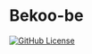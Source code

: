 # Bekoo-be
[![GitHub License](https://img.shields.io/github/license/RoanDevBackend/Bekoo)](./LICENSE)
